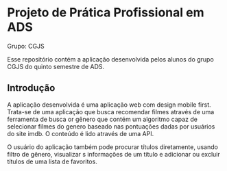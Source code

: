 # Projeto de Prática Profissional em ADS

Grupo: CGJS

Esse repositório contém a aplicação desenvolvida pelos alunos do grupo CGJS do quinto semestre de ADS.


## Introdução

<p>A aplicação desenvolvida é uma aplicação web com design mobile first. Trata-se de uma aplicação que busca recomendar filmes através de uma ferramenta de busca or gênero que contém um algoritmo capaz de selecionar filmes do genero baseado nas pontuações dadas por usuários do site imdb. O conteúdo é lido através de uma API.</p>

<p>O usuário do aplicação também pode procurar títulos diretamente, usando filtro de gênero, visualizar s informações de um título e adicionar ou excluir títulos de uma lista de favoritos.</p>
